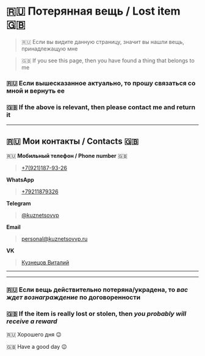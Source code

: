 # :ru: Потерянная вещь / Lost item :uk:
> :ru: Если вы видите данную страницу, значит вы нашли вещь, принадлежащую мне

> :uk: If you see this page, then you have found a thing that belongs to me

### :ru: Если вышесказанное актуально, то прошу связаться со мной и вернуть ее
### :uk: If the above is relevant, then please contact me and return it
****
##  :ru: Мои контакты / Contacts :uk:
:ru: **Мобильный телефон / Phone number** :uk:
> [+7(921)187-93-26](tel:+79211879326)

**WhatsApp**
> [+79211879326](https://wa.me/79211879326)

**Telegram**
> [@kuznetsovvp](t.me/kuznetsovvp)

**Email**
> [personal@kuznetsovvp.ru](mailto:personal@kuznetsovvp.ru)

**VK**
> [Кузнецов Виталий](https://vk.com/vpkuznetsov)

****
****
### :ru: Если вещь действительно потеряна/украдена, то _вас ждет вознаграждение_ по договоренности

### :uk: If the item is really lost or stolen, then _you probably will receive a reward_

:ru: Хорошего дня  :wink:

:uk: Have a good day :wink:
